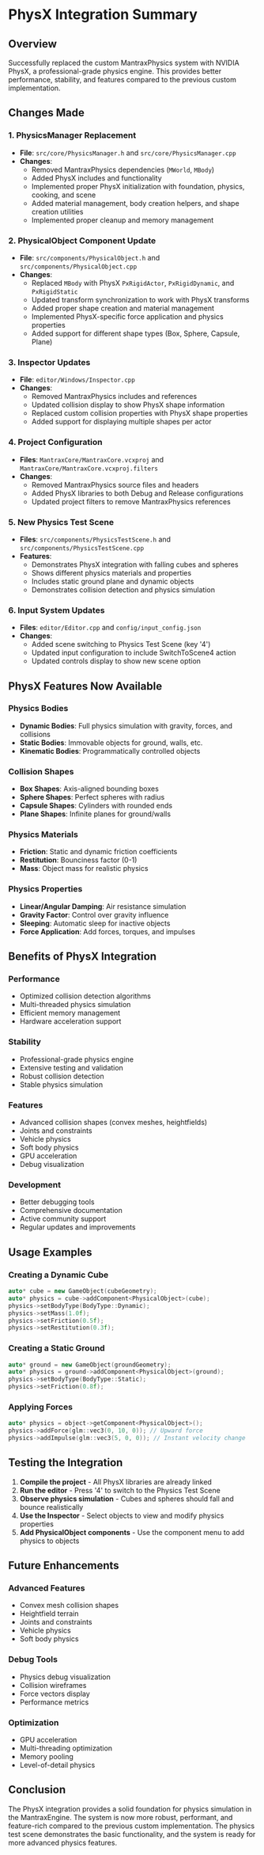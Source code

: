 # PhysX Integration Summary

## Overview

Successfully replaced the custom MantraxPhysics system with NVIDIA PhysX, a professional-grade physics engine. This provides better performance, stability, and features compared to the previous custom implementation.

## Changes Made

### 1. **PhysicsManager Replacement**

- **File**: `src/core/PhysicsManager.h` and `src/core/PhysicsManager.cpp`
- **Changes**:
  - Removed MantraxPhysics dependencies (`MWorld`, `MBody`)
  - Added PhysX includes and functionality
  - Implemented proper PhysX initialization with foundation, physics, cooking, and scene
  - Added material management, body creation helpers, and shape creation utilities
  - Implemented proper cleanup and memory management

### 2. **PhysicalObject Component Update**

- **File**: `src/components/PhysicalObject.h` and `src/components/PhysicalObject.cpp`
- **Changes**:
  - Replaced `MBody` with PhysX `PxRigidActor`, `PxRigidDynamic`, and `PxRigidStatic`
  - Updated transform synchronization to work with PhysX transforms
  - Added proper shape creation and material management
  - Implemented PhysX-specific force application and physics properties
  - Added support for different shape types (Box, Sphere, Capsule, Plane)

### 3. **Inspector Updates**

- **File**: `editor/Windows/Inspector.cpp`
- **Changes**:
  - Removed MantraxPhysics includes and references
  - Updated collision display to show PhysX shape information
  - Replaced custom collision properties with PhysX shape properties
  - Added support for displaying multiple shapes per actor

### 4. **Project Configuration**

- **Files**: `MantraxCore/MantraxCore.vcxproj` and `MantraxCore/MantraxCore.vcxproj.filters`
- **Changes**:
  - Removed MantraxPhysics source files and headers
  - Added PhysX libraries to both Debug and Release configurations
  - Updated project filters to remove MantraxPhysics references

### 5. **New Physics Test Scene**

- **Files**: `src/components/PhysicsTestScene.h` and `src/components/PhysicsTestScene.cpp`
- **Features**:
  - Demonstrates PhysX integration with falling cubes and spheres
  - Shows different physics materials and properties
  - Includes static ground plane and dynamic objects
  - Demonstrates collision detection and physics simulation

### 6. **Input System Updates**

- **Files**: `editor/Editor.cpp` and `config/input_config.json`
- **Changes**:
  - Added scene switching to Physics Test Scene (key '4')
  - Updated input configuration to include SwitchToScene4 action
  - Updated controls display to show new scene option

## PhysX Features Now Available

### **Physics Bodies**

- **Dynamic Bodies**: Full physics simulation with gravity, forces, and collisions
- **Static Bodies**: Immovable objects for ground, walls, etc.
- **Kinematic Bodies**: Programmatically controlled objects

### **Collision Shapes**

- **Box Shapes**: Axis-aligned bounding boxes
- **Sphere Shapes**: Perfect spheres with radius
- **Capsule Shapes**: Cylinders with rounded ends
- **Plane Shapes**: Infinite planes for ground/walls

### **Physics Materials**

- **Friction**: Static and dynamic friction coefficients
- **Restitution**: Bounciness factor (0-1)
- **Mass**: Object mass for realistic physics

### **Physics Properties**

- **Linear/Angular Damping**: Air resistance simulation
- **Gravity Factor**: Control over gravity influence
- **Sleeping**: Automatic sleep for inactive objects
- **Force Application**: Add forces, torques, and impulses

## Benefits of PhysX Integration

### **Performance**

- Optimized collision detection algorithms
- Multi-threaded physics simulation
- Efficient memory management
- Hardware acceleration support

### **Stability**

- Professional-grade physics engine
- Extensive testing and validation
- Robust collision detection
- Stable physics simulation

### **Features**

- Advanced collision shapes (convex meshes, heightfields)
- Joints and constraints
- Vehicle physics
- Soft body physics
- GPU acceleration
- Debug visualization

### **Development**

- Better debugging tools
- Comprehensive documentation
- Active community support
- Regular updates and improvements

## Usage Examples

### **Creating a Dynamic Cube**

```cpp
auto* cube = new GameObject(cubeGeometry);
auto* physics = cube->addComponent<PhysicalObject>(cube);
physics->setBodyType(BodyType::Dynamic);
physics->setMass(1.0f);
physics->setFriction(0.5f);
physics->setRestitution(0.3f);
```

### **Creating a Static Ground**

```cpp
auto* ground = new GameObject(groundGeometry);
auto* physics = ground->addComponent<PhysicalObject>(ground);
physics->setBodyType(BodyType::Static);
physics->setFriction(0.8f);
```

### **Applying Forces**

```cpp
auto* physics = object->getComponent<PhysicalObject>();
physics->addForce(glm::vec3(0, 10, 0)); // Upward force
physics->addImpulse(glm::vec3(5, 0, 0)); // Instant velocity change
```

## Testing the Integration

1. **Compile the project** - All PhysX libraries are already linked
2. **Run the editor** - Press '4' to switch to the Physics Test Scene
3. **Observe physics simulation** - Cubes and spheres should fall and bounce realistically
4. **Use the Inspector** - Select objects to view and modify physics properties
5. **Add PhysicalObject components** - Use the component menu to add physics to objects

## Future Enhancements

### **Advanced Features**

- Convex mesh collision shapes
- Heightfield terrain
- Joints and constraints
- Vehicle physics
- Soft body physics

### **Debug Tools**

- Physics debug visualization
- Collision wireframes
- Force vectors display
- Performance metrics

### **Optimization**

- GPU acceleration
- Multi-threading optimization
- Memory pooling
- Level-of-detail physics

## Conclusion

The PhysX integration provides a solid foundation for physics simulation in the MantraxEngine. The system is now more robust, performant, and feature-rich compared to the previous custom implementation. The physics test scene demonstrates the basic functionality, and the system is ready for more advanced physics features.
